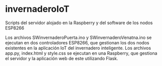 # invernaderoIoT
Scripts del servidor alojado en la Raspberry y del software de los nodos ESP8266

Los archivos SWinvernaderoPuerta.ino y SWinvernaderoVenatna.ino se ejecutan en dos controladores ESP8266, que gestionan los dos nodos existentes en la aplicación IoT del invernadero inteligente.
Los archivos app.py, index.html y style.css se ejecutan en una Raspberry, que gestiona el servidor y la aplicación web de este utilizando Flask.
